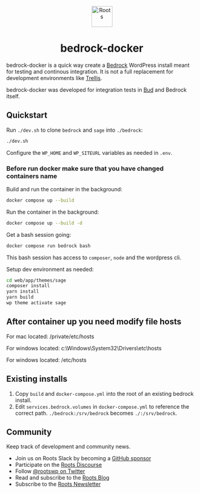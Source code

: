 <p align="center">
  <a href="https://roots.io/">
    <img alt="Roots" src="https://cdn.roots.io/app/uploads/logo-roots.svg" height="55">
  </a>
</p>
<h1 align="center"><strong>bedrock-docker</strong></h1>

bedrock-docker is a quick way create a [Bedrock](https://github.com/roots/bedrock/) WordPress install meant for testing and continous integration. It is not a full replacement for development environments like [Trellis](https://github.com/roots/trellis).

bedrock-docker was developed for integration tests in [Bud](https://github.com/roots/bud) and Bedrock itself.

## Quickstart

Run `./dev.sh` to clone `bedrock` and `sage` into `./bedrock`:

```sh
./dev.sh
```

Configure the `WP_HOME` and `WP_SITEURL` variables as needed in `.env`.

### Before run docker make sure that you have changed containers name

Build and run the container in the background:

```sh
docker compose up --build
```

Run the container in the background:
```sh
docker compose up --build -d
```

Get a bash session going:

```sh
docker compose run bedrock bash
```

This bash session has access to `composer`, `node` and the wordpress cli.

Setup dev environment as needed:

```sh
cd web/app/themes/sage
composer install
yarn install
yarn build
wp theme activate sage
```

## After container up you need modify file hosts

For mac located:
/private/etc/hosts

For windows located:
c:\Windows\System32\Drivers\etc\hosts

For windows located:
/etc/hosts

## Existing installs

1. Copy `build` and `docker-compose.yml` into the root of an existing bedrock install.
2. Edit `services.bedrock.volumes` in `docker-compose.yml` to reference the correct path. `./bedrock:/srv/bedrock` becomes `./:/srv/bedrock`.

## Community

Keep track of development and community news.

- Join us on Roots Slack by becoming a [GitHub
  sponsor](https://github.com/sponsors/roots)
- Participate on the [Roots Discourse](https://discourse.roots.io/)
- Follow [@rootswp on Twitter](https://twitter.com/rootswp)
- Read and subscribe to the [Roots Blog](https://roots.io/blog/)
- Subscribe to the [Roots Newsletter](https://roots.io/subscribe/)
